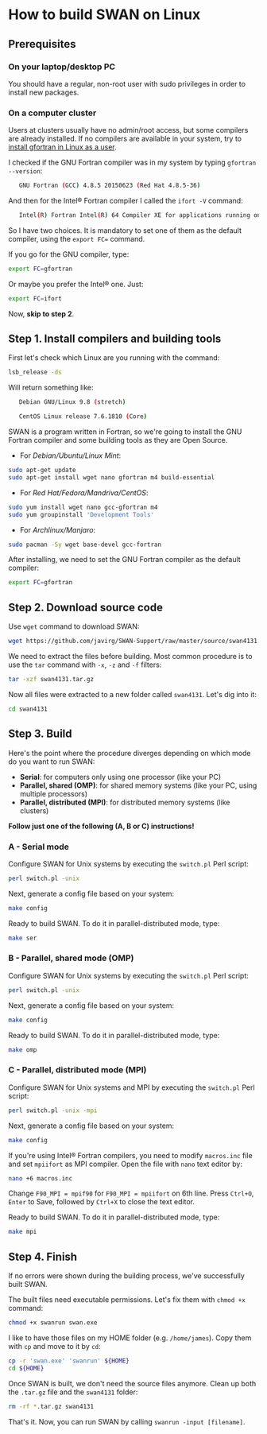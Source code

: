 # How to build SWAN on Linux

## Prerequisites

### On your laptop/desktop PC
You should have a regular, non-root user with sudo privileges in order to install new packages.

### On a computer cluster
Users at clusters usually have no admin/root access, but some compilers are already installed. If no compilers are available in your system, try to [install gfortran in Linux as a user](https://stackoverflow.com/questions/35274894/installing-gfortran-in-linux-as-a-user).

I checked if the GNU Fortran compiler was in my system by typing `gfortran --version`:
```bash
   GNU Fortran (GCC) 4.8.5 20150623 (Red Hat 4.8.5-36)
```
And then for the Intel® Fortran compiler I called the `ifort -V` command:
```bash
   Intel(R) Fortran Intel(R) 64 Compiler XE for applications running on Intel(R) 64, Version 14.0.0.080 Build 20130728
```
So I have two choices. It is mandatory to set one of them as the default compiler, using the `export FC=` command.

If you go for the GNU compiler, type:
```bash
export FC=gfortran
```
Or maybe you prefer the Intel® one. Just:
```bash
export FC=ifort
```
Now, **skip to step 2**.


## Step 1. Install compilers and building tools
First let's check which Linux are you running with the command:
```bash
lsb_release -ds
```
Will return something like:
```bash
   Debian GNU/Linux 9.8 (stretch)
```
```bash
   CentOS Linux release 7.6.1810 (Core)
```
SWAN is a program written in Fortran, so we're going to install the GNU Fortran compiler and some building tools as they are Open Source.

* For *Debian/Ubuntu/Linux Mint*:
```bash
sudo apt-get update
sudo apt-get install wget nano gfortran m4 build-essential
```
* For *Red Hat/Fedora/Mandriva/CentOS*:
```bash
sudo yum install wget nano gcc-gfortran m4
sudo yum groupinstall 'Development Tools'
```
* For *Archlinux/Manjaro*:
```bash
sudo pacman -Sy wget base-devel gcc-fortran
```
After installing, we need to set the GNU Fortran compiler as the default compiler:
```bash
export FC=gfortran
```


## Step 2. Download source code
Use `wget` command to download SWAN:
```bash
wget https://github.com/javirg/SWAN-Support/raw/master/source/swan4131.tar.gz
```
We need to extract the files before building. Most common procedure is to use the `tar` command with `-x`, `-z` and `-f` filters:
```bash
tar -xzf swan4131.tar.gz
```
Now all files were extracted to a new folder called `swan4131`. Let's dig into it:
```bash
cd swan4131
```


## Step 3. Build
Here's the point where the procedure diverges depending on which mode do you want to run SWAN:

* **Serial**: for computers only using one processor (like your PC)
* **Parallel, shared (OMP)**: for shared memory systems (like your PC, using multiple processors)
* **Parallel, distributed (MPI)**: for distributed memory systems (like clusters)

**Follow just one of the following (A, B or C) instructions!**

### A - Serial mode
Configure SWAN for Unix systems by executing the `switch.pl` Perl script:
```bash
perl switch.pl -unix
```
Next, generate a config file based on your system:
```bash
make config
```
Ready to build SWAN. To do it in parallel-distributed mode, type:
```bash
make ser
```

### B - Parallel, shared mode (OMP)
Configure SWAN for Unix systems by executing the `switch.pl` Perl script:
```bash
perl switch.pl -unix
```
Next, generate a config file based on your system:
```bash
make config
```
Ready to build SWAN. To do it in parallel-distributed mode, type:
```bash
make omp
```

### C - Parallel, distributed mode (MPI)
Configure SWAN for Unix systems and MPI by executing the `switch.pl` Perl script:
```bash
perl switch.pl -unix -mpi
```
Next, generate a config file based on your system:
```bash
make config
```

If you're using Intel® Fortran compilers, you need to modify `macros.inc` file and set `mpiifort` as MPI compiler. Open the file with `nano` text editor by:
```bash
nano +6 macros.inc
```
Change `F90_MPI = mpif90` for `F90_MPI = mpiifort` on 6th line. Press `Ctrl+O`, `Enter` to Save, followed by `Ctrl+X` to close the text editor.

Ready to build SWAN. To do it in parallel-distributed mode, type:
```bash
make mpi
```


## Step 4. Finish
If no errors were shown during the building process, we've successfully built SWAN.

The built files need executable permissions. Let's fix them with `chmod +x` command:
```bash
chmod +x swanrun swan.exe
```
I like to have those files on my HOME folder (e.g. `/home/james`). Copy them with `cp` and move to it by `cd`:
```bash
cp -r 'swan.exe' 'swanrun' ${HOME}
cd ${HOME}
```
Once SWAN is built, we don't need the source files anymore. Clean up both the `.tar.gz` file and the `swan4131` folder:
```bash
rm -rf *.tar.gz swan4131
```

That's it. Now, you can run SWAN by calling `swanrun -input [filename]`.